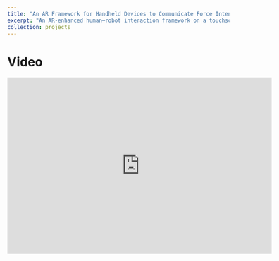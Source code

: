 ```yaml
---
title: "An AR Framework for Handheld Devices to Communicate Force Intent and Receive Visual-Force Feedback"
excerpt: "An AR‐enhanced human–robot interaction framework on a touchscreen tablet that uses a virtual arrow to convey and visualize users’ force intentions (location, direction, and magnitude) to a robot manipulator.<br/><img src='/images/ar-force.png'>"
collection: projects
---
```


Video
===

<iframe width="600" height="400" src="https://www.youtube.com/embed/JNt2ZlWy-Uc" 
title="AR Framework for Handheld Devices to Communicate Force Intent" 
frameborder="0" 
allow="accelerometer; autoplay; clipboard-write; encrypted-media; gyroscope; picture-in-picture; web-share" referrerpolicy="strict-origin-when-cross-origin" allowfullscreen></iframe>